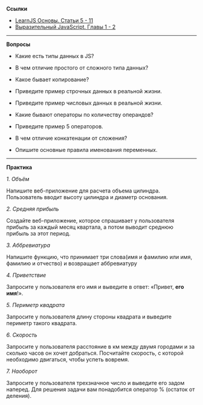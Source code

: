 **Ссылки**
- [LearnJS Основы. Статьи 5 - 11](https://learn.javascript.ru/first-steps)
- [Выразительный JavaScript. Главы 1 - 2](https://karmazzin.gitbook.io/eloquentjavascript_ru/)

____________________________

**Вопросы**
- Какие есть типы данных в JS?

- В чем отличие простого от сложного типа данных?

- Какое бывает копирование?

- Приведите пример строчных данных в реальной жизни.

- Приведите пример числовых данных в реальной жизни. 

- Какие бывают операторы по количеству операндов?

- Приведите пример 5 операторов.

- В чем отличие конкатенации от сложения?

- Опишите основные правила именования переменных.

____________________________

**Практика**

*1. Объём*

Напишите веб-приложение для расчета объема цилиндра. Пользователь вводит высоту цилиндра и диаметр основания.

*2. Средняя прибыль*

Создайте веб-приложение, которое спрашивает у пользователя прибыль за каждый месяц квартала, а потом выводит среднюю прибыль за этот период. 

*3. Аббревиатура*

Напишите функцию, что принимает три слова(имя и фамилию или имя, фамилию и отчество) и возвращает аббревиатуру

*4. Приветствие*

Запросите у пользователя его имя и выведите в ответ:
«Привет, **его имя**!».

*5. Периметр квадрата*

Запросите у пользователя длину стороны квадрата и выведите периметр такого квадрата.

*6. Скорость*

Запросите у пользователя расстояние в км между двумя городами и за сколько часов он хочет добраться. Посчитайте скорость, с которой необходимо двигаться, чтобы успеть вовремя.

*7. Наоборот*

Запросите у пользователя трехзначное число и выведите его задом наперед. Для решения задачи вам понадобится оператор % (остаток от деления).
